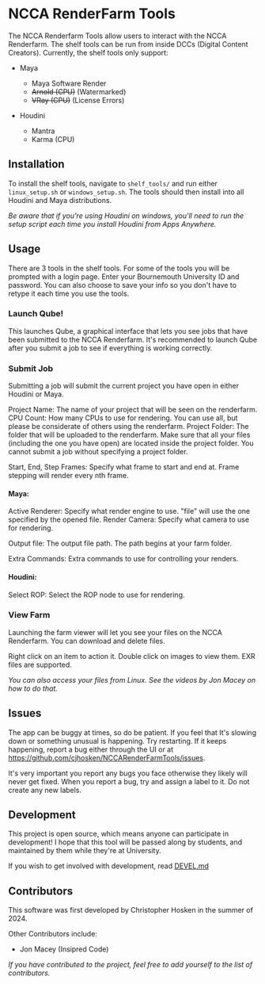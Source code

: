# NCCA RenderFarm Tools
The NCCA Renderfarm Tools allow users to interact with the NCCA Renderfarm. The shelf tools can be run from inside DCCs (Digital Content Creators). Currently, the shelf tools only support:

 - Maya
    - Maya Software Render
    - ~~Arnold (CPU)~~ (Watermarked)
    - ~~VRay (CPU)~~ (License Errors)

 - Houdini
    - Mantra
    - Karma (CPU)


## Installation
To install the shelf tools, navigate to `shelf_tools/` and run either `linux_setup.sh` or `windows_setup.sh`. The tools should then install into all Houdini and Maya distributions.

*Be aware that if you're using Houdini on windows, you'll need to run the setup script each time you install Houdini from Apps Anywhere.*

## Usage
There are 3 tools in the shelf tools. For some of the tools you will be prompted with a login page. Enter your Bournemouth University ID and password. You can also choose to save your info so you don't have to retype it each time you use the tools.

### Launch Qube!
This launches Qube, a graphical interface that lets you see jobs that have been submitted to the NCCA Renderfarm. It's recommended to launch Qube after you submit a job to see if everything is working correctly.

### Submit Job
Submitting a job will submit the current project you have open in either Houdini or Maya. 

Project Name: The name of your project that will be seen on the renderfarm.
CPU Count: How many CPUs to use for rendering. You can use all, but please be considerate of others using the renderfarm.
Project Folder: The folder that will be uploaded to the renderfarm. Make sure that all your files (including the one you have open) are located inside the project folder. You cannot submit a job without specifying a project folder.

Start, End, Step Frames: Specify what frame to start and end at. Frame stepping will render every nth frame.

#### Maya:

Active Renderer: Specify what render engine to use. "file" will use the one specified by the opened file.
Render Camera: Specify what camera to use for rendering.

Output file: The output file path. The path begins at your farm folder.

Extra Commands: Extra commands to use for controlling your renders.

#### Houdini:

Select ROP: Select the ROP node to use for rendering.


### View Farm
Launching the farm viewer will let you see your files on the NCCA Renderfarm. You can download and delete files. 

Right click on an item to action it.
Double click on images to view them. EXR files are supported.

*You can also access your files from Linux. See the videos by Jon Macey on how to do that.*

## Issues
The app can be buggy at times, so do be patient. If you feel that It's slowing down or something unusual is happening. Try restarting. If it keeps happening, report a bug either through the UI or at https://github.com/cjhosken/NCCARenderFarmTools/issues.

It's very important you report any bugs you face otherwise they likely will never get fixed. When you report a bug, try and assign a label to it. Do not create any new labels.

## Development
This project is open source, which means anyone can participate in development! I hope that this tool will be passed along by students, and maintained by them while they're at University.

If you wish to get involved with development, read [DEVEL.md](DEVEL.md)

## Contributors
This software was first developed by Christopher Hosken in the summer of 2024.

Other Contributors include:
- Jon Macey (Insipred Code)


*If you have contributed to the project, feel free to add yourself to the list of contributors.*